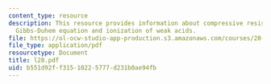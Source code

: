 ```yaml
---
content_type: resource
description: This resource provides information about compressive resistance of cartilage,
  Gibbs-Duhem equation and ionization of weak acids.
file: https://ol-ocw-studio-app-production.s3.amazonaws.com/courses/20-110j-thermodynamics-of-biomolecular-systems-fall-2005/b551d92ff31510225777d231b0ae94fb_l28.pdf
file_type: application/pdf
resourcetype: Document
title: l28.pdf
uid: b551d92f-f315-1022-5777-d231b0ae94fb
---
```

